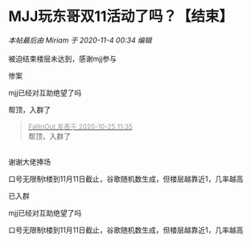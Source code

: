# MJJ玩东哥双11活动了吗？【结束】


<i class="pstatus"> 本帖最后由 Miriam 于 2020-11-4 00:34 编辑 </i><br />
<br />
被迫结束楼层未达到，感谢mjj参与<br />


惨案<img src="static/image/smiley/yct/002.gif" smilieid="30" border="0" alt="" />

mjj已经对互助绝望了吗

帮顶，入群了

<div class="quote"><blockquote><font size="2"><a href="https://www.hostloc.com/forum.php?mod=redirect&amp;goto=findpost&amp;pid=9349185&amp;ptid=758199" target="_blank"><font color="#999999">FallinOut 发表于 2020-10-25 11:35</font></a></font><br />
帮顶，入群了</blockquote></div><br />
谢谢大佬捧场

<img src="static/image/smiley/yct/003.gif" smilieid="50" border="0" alt="" />

口号无限制t楼到11月11日截止，谷歌随机数生成，但楼层越靠近1，几率越高

已入群<img id="aimg_wvS0M" onclick="zoom(this, this.src, 0, 0, 0)" class="zoom" src="https://cdn.jsdelivr.net/gh/hishis/forum-master/public/images/patch.gif" onmouseover="img_onmouseoverfunc(this)" onload="thumbImg(this)" border="0" alt="" />

mjj已经对互助绝望了吗

口号无限制t楼到11月11日截止，谷歌随机数生成，但楼层越靠近1，几率越高
